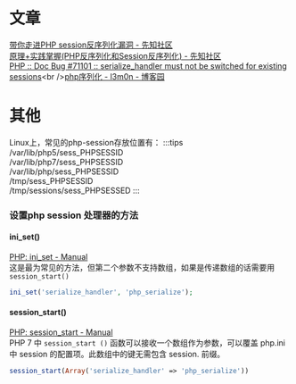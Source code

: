 # 文章
[带你走进PHP session反序列化漏洞 - 先知社区](https://xz.aliyun.com/t/6640)<br />[原理+实践掌握(PHP反序列化和Session反序列化) - 先知社区](https://xz.aliyun.com/t/7366)<br />[PHP :: Doc Bug #71101 :: serialize_handler must not be switched for existing sessions](https://bugs.php.net/bug.php?id=71101#:~:text=Session%20module%20can%20not%20predict%20that%20somebody%20in,try%20to%20load%20session%20data%20with%20wrong%20handler.)<br />[php序列化 - l3m0n - 博客园](https://www.cnblogs.com/iamstudy/articles/php_serialize_problem.html#2-php_session%E5%BA%8F%E5%88%97%E5%8C%96%E5%8F%8A%E5%8F%8D%E5%BA%8F%E5%88%97%E5%8C%96%E9%97%AE%E9%A2%98)
# 其他
Linux上，常见的php-session存放位置有：
:::tips
/var/lib/php5/sess_PHPSESSID <br />/var/lib/php7/sess_PHPSESSID <br />/var/lib/php/sess_PHPSESSID <br />/tmp/sess_PHPSESSID <br />/tmp/sessions/sess_PHPSESSED
:::
### 设置php session 处理器的方法
#### ini_set()
[PHP: ini_set - Manual](https://www.php.net/manual/zh/function.ini-set.php)<br />这是最为常见的方法，但第二个参数不支持数组，如果是传递数组的话需要用`session_start()`
```php
ini_set('serialize_handler', 'php_serialize');
```
#### session_start()
[PHP: session_start - Manual](https://www.php.net/manual/zh/function.session-start.php)<br />PHP 7 中 `session_start ()` 函数可以接收一个数组作为参数，可以覆盖 php.ini 中 session 的配置项。此数组中的键无需包含 session. 前缀。
```php
session_start(Array('serialize_handler' => 'php_serialize'))
```
